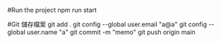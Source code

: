 #Run the project
npm run start

#Git 儲存檔案
git add . 
git config --global user.email "a@a" 
git config --global user.name "a" 
git commit -m "memo" 
git push origin main

